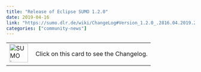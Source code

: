 ```yaml
---
title: "Release of Eclipse SUMO 1.2.0"
date: 2019-04-16
link: "https://sumo.dlr.de/wiki/ChangeLog#Version_1.2.0_.2816.04.2019.29"
categories: ["community-news"]
---
```

<table><tr><td><img src="../../images/logo/sumo-release.png" width="50px" alt="SUMO icon" style="pointer-events:none;">&nbsp;</td>
			<td>Click on this card to see the Changelog.</td>
			</tr></table>
<!--more-->
